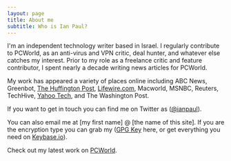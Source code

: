```yaml
---
layout: page
title: About me
subtitle: Who is Ian Paul?
---
```


I'm an independent technology writer based in Israel. I regularly contribute to PCWorld, as an anti-virus and VPN critic, deal hunter, and whatever else catches my interest. Prior to my role as a freelance critic and feature contributor, I spent nearly a decade writing news articles for PCWorld.

My work has  appeared a variety of places online including ABC News, Greenbot, [The Huffington Post](http://www.huffingtonpost.com/author/ian-paul), [Lifewire.com](https://www.lifewire.com/ian-paul-3571845), Macworld, MSNBC, Reuters, TechHive, [Yahoo Tech](https://finance.yahoo.com/news/the-21st-century-is-coming-to-1318404005756982.html), and The Washington Post.

If you want to get in touch you can find me on Twitter as ([@ianpaul](http://twitter.com/ianpaul)).

You can also email me at [my first name] @ [the name of this site]. If you are the encryption type you can grab my ([GPG Key](http://ianpaul.net/files/gpg.txt) here, or get everything you need on [Keybase.io](https://keybase.io/ianpaul)).

Check out my latest work on [PCWorld](https://www.pcworld.com/author/Ian-Paul/).
